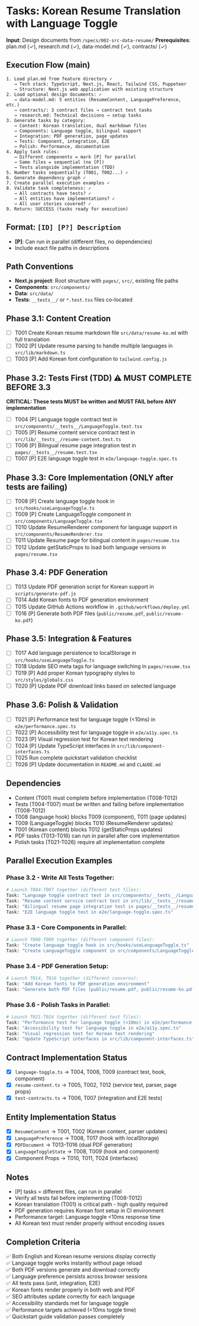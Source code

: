 # Tasks: Korean Resume Translation with Language Toggle

**Input**: Design documents from `/specs/002-src-data-resume/`
**Prerequisites**: plan.md (✓), research.md (✓), data-model.md (✓), contracts/ (✓)

## Execution Flow (main)
```
1. Load plan.md from feature directory ✓
   → Tech stack: TypeScript, Next.js, React, Tailwind CSS, Puppeteer
   → Structure: Next.js web application with existing structure
2. Load optional design documents: ✓
   → data-model.md: 5 entities (ResumeContent, LanguagePreference, etc.)
   → contracts/: 3 contract files → contract test tasks
   → research.md: Technical decisions → setup tasks
3. Generate tasks by category:
   → Content: Korean translation, dual markdown files
   → Components: Language toggle, bilingual support
   → Integration: PDF generation, page updates
   → Tests: Component, integration, E2E
   → Polish: Performance, documentation
4. Apply task rules:
   → Different components = mark [P] for parallel
   → Same files = sequential (no [P])
   → Tests alongside implementation (TDD)
5. Number tasks sequentially (T001, T002...) ✓
6. Generate dependency graph ✓
7. Create parallel execution examples ✓
8. Validate task completeness: ✓
   → All contracts have tests? ✓
   → All entities have implementations? ✓
   → All user stories covered? ✓
9. Return: SUCCESS (tasks ready for execution)
```

## Format: `[ID] [P?] Description`
- **[P]**: Can run in parallel (different files, no dependencies)
- Include exact file paths in descriptions

## Path Conventions
- **Next.js project**: Root structure with `pages/`, `src/`, existing file paths
- **Components**: `src/components/`
- **Data**: `src/data/`
- **Tests**: `__tests__/` or `*.test.tsx` files co-located

## Phase 3.1: Content Creation
- [ ] T001 Create Korean resume markdown file `src/data/resume-ko.md` with full translation
- [ ] T002 [P] Update resume parsing to handle multiple languages in `src/lib/markdown.ts`
- [ ] T003 [P] Add Korean font configuration to `tailwind.config.js`

## Phase 3.2: Tests First (TDD) ⚠️ MUST COMPLETE BEFORE 3.3
**CRITICAL: These tests MUST be written and MUST FAIL before ANY implementation**
- [ ] T004 [P] Language toggle contract test in `src/components/__tests__/LanguageToggle.test.tsx`
- [ ] T005 [P] Resume content service contract test in `src/lib/__tests__/resume-content.test.ts`
- [ ] T006 [P] Bilingual resume page integration test in `pages/__tests__/resume.test.tsx`
- [ ] T007 [P] E2E language toggle test in `e2e/language-toggle.spec.ts`

## Phase 3.3: Core Implementation (ONLY after tests are failing)
- [ ] T008 [P] Create language toggle hook in `src/hooks/useLanguageToggle.ts`
- [ ] T009 [P] Create LanguageToggle component in `src/components/LanguageToggle.tsx`
- [ ] T010 Update ResumeRenderer component for language support in `src/components/ResumeRenderer.tsx`
- [ ] T011 Update Resume page for bilingual content in `pages/resume.tsx`
- [ ] T012 Update getStaticProps to load both language versions in `pages/resume.tsx`

## Phase 3.4: PDF Generation
- [ ] T013 Update PDF generation script for Korean support in `scripts/generate-pdf.js`
- [ ] T014 Add Korean fonts to PDF generation environment
- [ ] T015 Update GitHub Actions workflow in `.github/workflows/deploy.yml`
- [ ] T016 [P] Generate both PDF files (`public/resume.pdf`, `public/resume-ko.pdf`)

## Phase 3.5: Integration & Features
- [ ] T017 Add language persistence to localStorage in `src/hooks/useLanguageToggle.ts`
- [ ] T018 Update SEO meta tags for language switching in `pages/resume.tsx`
- [ ] T019 [P] Add proper Korean typography styles to `src/styles/globals.css`
- [ ] T020 [P] Update PDF download links based on selected language

## Phase 3.6: Polish & Validation
- [ ] T021 [P] Performance test for language toggle (<10ms) in `e2e/performance.spec.ts`
- [ ] T022 [P] Accessibility test for language toggle in `e2e/a11y.spec.ts`
- [ ] T023 [P] Visual regression test for Korean text rendering
- [ ] T024 [P] Update TypeScript interfaces in `src/lib/component-interfaces.ts`
- [ ] T025 Run complete quickstart validation checklist
- [ ] T026 [P] Update documentation in `README.md` and `CLAUDE.md`

## Dependencies
- Content (T001) must complete before implementation (T008-T012)
- Tests (T004-T007) must be written and failing before implementation (T008-T012)
- T008 (language hook) blocks T009 (component), T011 (page updates)
- T009 (LanguageToggle) blocks T010 (ResumeRenderer updates)
- T001 (Korean content) blocks T012 (getStaticProps updates)
- PDF tasks (T013-T016) can run in parallel after core implementation
- Polish tasks (T021-T026) require all implementation complete

## Parallel Execution Examples

### Phase 3.2 - Write All Tests Together:
```bash
# Launch T004-T007 together (different test files):
Task: "Language toggle contract test in src/components/__tests__/LanguageToggle.test.tsx"
Task: "Resume content service contract test in src/lib/__tests__/resume-content.test.ts" 
Task: "Bilingual resume page integration test in pages/__tests__/resume.test.tsx"
Task: "E2E language toggle test in e2e/language-toggle.spec.ts"
```

### Phase 3.3 - Core Components in Parallel:
```bash
# Launch T008-T009 together (different component files):
Task: "Create language toggle hook in src/hooks/useLanguageToggle.ts"
Task: "Create LanguageToggle component in src/components/LanguageToggle.tsx"
```

### Phase 3.4 - PDF Generation Setup:
```bash
# Launch T014, T016 together (different concerns):
Task: "Add Korean fonts to PDF generation environment"
Task: "Generate both PDF files (public/resume.pdf, public/resume-ko.pdf)"
```

### Phase 3.6 - Polish Tasks in Parallel:
```bash
# Launch T021-T024 together (different test files):
Task: "Performance test for language toggle (<10ms) in e2e/performance.spec.ts"
Task: "Accessibility test for language toggle in e2e/a11y.spec.ts"
Task: "Visual regression test for Korean text rendering"
Task: "Update TypeScript interfaces in src/lib/component-interfaces.ts"
```

## Contract Implementation Status
- [x] `language-toggle.ts` → T004, T008, T009 (contract test, hook, component)
- [x] `resume-content.ts` → T005, T002, T012 (service test, parser, page props)
- [x] `test-contracts.ts` → T006, T007 (integration and E2E tests)

## Entity Implementation Status
- [x] `ResumeContent` → T001, T002 (Korean content, parser updates)
- [x] `LanguagePreference` → T008, T017 (hook with localStorage)
- [x] `PDFDocument` → T013-T016 (dual PDF generation)
- [x] `LanguageToggleState` → T008, T009 (hook and component)
- [x] Component Props → T010, T011, T024 (interfaces)

## Notes
- [P] tasks = different files, can run in parallel
- Verify all tests fail before implementing (T008-T012)
- Korean translation (T001) is critical path - high quality required
- PDF generation requires Korean font setup in CI environment
- Performance target: Language toggle <10ms response time
- All Korean text must render properly without encoding issues

## Completion Criteria
✅ Both English and Korean resume versions display correctly  
✅ Language toggle works instantly without page reload  
✅ Both PDF versions generate and download correctly  
✅ Language preference persists across browser sessions  
✅ All tests pass (unit, integration, E2E)  
✅ Korean fonts render properly in both web and PDF  
✅ SEO attributes update correctly for each language  
✅ Accessibility standards met for language toggle  
✅ Performance targets achieved (<10ms toggle time)  
✅ Quickstart guide validation passes completely